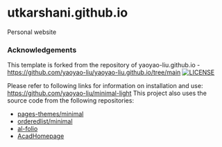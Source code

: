 # utkarshani.github.io
Personal website


### Acknowledgements
This template is forked from the repository of yaoyao-liu.github.io - https://github.com/yaoyao-liu/yaoyao-liu.github.io/tree/main
[![LICENSE](https://img.shields.io/github/license/yaoyao-liu/minimal-light?style=flat-square&logo=creative-commons&color=EF9421)](https://github.com/yaoyao-liu/yaoyao-liu.github.io/blob/main/LICENSE)

Please refer to following links for information on installation and use: 
<https://github.com/yaoyao-liu/minimal-light>
This project also uses the source code from the following repositories:
* [pages-themes/minimal](https://github.com/pages-themes/minimal)
* [orderedlist/minimal](https://github.com/orderedlist/minimal)
* [al-folio](https://github.com/alshedivat/al-folio)
* [AcadHomepage](https://github.com/RayeRen/acad-homepage.github.io)
